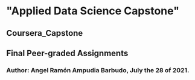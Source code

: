 # "Applied Data Science Capstone"
## Coursera_Capstone
## Final Peer-graded Assignments
### Author: Angel Ramón Ampudia Barbudo, July the 28 of 2021.
